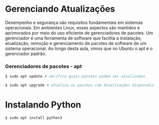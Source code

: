 # Gerenciando Atualizações
Desempenho e segurança são requisitos fundamentais em sistemas operacionais. Em ambientes Linux, esses aspectos são mantidos e aprimorados por meio do uso eficiente de gerenciadores de pacotes. Um gerenciador é uma ferramenta de software que facilita a instalação, atualização, remoção e gerenciamento de pacotes de software de um sistema operacional. Ao longo desta aula, vimos que no Ubuntu o apt é o gerenciador padrão.


### Gerenciadores de pacotes - apt
```bash
$ sudo apt update # verifica quais pacotes podem ser atualizados

$ sudo apt upgrade # atualiza os pacotes com Atualizações disponvéis

```

# Instalando Python

```bash
$ sudo apt install python3
```

